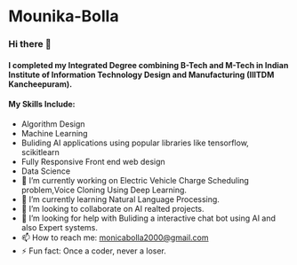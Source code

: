 # Mounika-Bolla
### Hi there 👋
#### I completed my Integrated Degree combining B-Tech and M-Tech in Indian Institute of Information Technology Design and Manufacturing (IIITDM Kancheepuram).
#### My Skills Include: 
- Algorithm Design
- Machine Learning
- Buliding AI applications using popular libraries like tensorflow, scikitlearn
- Fully Responsive Front end web design
- Data Science
- 🔭 I’m currently working on Electric Vehicle Charge Scheduling problem,Voice Cloning Using Deep Learning.
- 🌱 I’m currently learning Natural Language Processing.
- 👯 I’m looking to collaborate on AI realted projects.
- 🤔 I’m looking for help with Buliding a interactive chat bot using AI and also Expert systems.
- 📫 How to reach me: monicabolla2000@gmail.com
- ⚡ Fun fact: Once a coder, never a loser.
